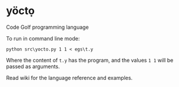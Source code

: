 # yöctọ
Code Golf programming language

To run in command line mode:

`python src\yocto.py 1 1 < egs\t.y`

Where the content of `t.y` has the program, and the values `1 1` will be passed as arguments.

Read wiki for the language reference and examples.
